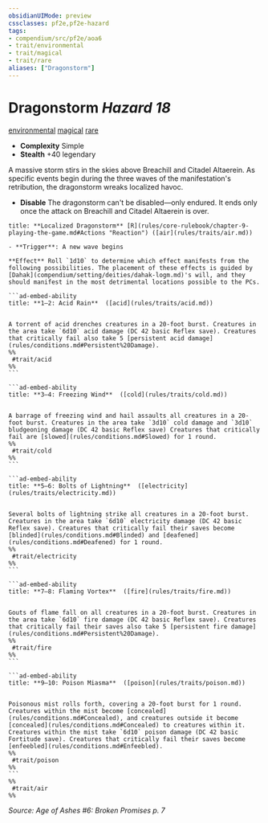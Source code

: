 ```yaml
---
obsidianUIMode: preview
cssclasses: pf2e,pf2e-hazard
tags:
- compendium/src/pf2e/aoa6
- trait/environmental
- trait/magical
- trait/rare
aliases: ["Dragonstorm"]
---
```

# Dragonstorm *Hazard 18*  
[environmental](rules/traits/environmental.md "Environmental Hazard Trait")  [magical](rules/traits/magical.md "Magical Item Trait")  [rare](rules/traits/rare.md "Rare Rarity Trait")  

- **Complexity** Simple
- **Stealth** +40 legendary  

A massive storm stirs in the skies above Breachill and Citadel Altaerein. As specific events begin during the three waves of the manifestation's retribution, the dragonstorm wreaks localized havoc.

- **Disable** The dragonstorm can't be disabled—only endured. It ends only once the attack on Breachill and Citadel Altaerein is over.  

````ad-embed-ability
title: **Localized Dragonstorm** [R](rules/core-rulebook/chapter-9-playing-the-game.md#Actions "Reaction") ([air](rules/traits/air.md))

- **Trigger**: A new wave begins

**Effect** Roll `1d10` to determine which effect manifests from the following possibilities. The placement of these effects is guided by [Dahak](compendium/setting/deities/dahak-logm.md)'s will, and they should manifest in the most detrimental locations possible to the PCs.

```ad-embed-ability
title: **1–2: Acid Rain**  ([acid](rules/traits/acid.md))


A torrent of acid drenches creatures in a 20-foot burst. Creatures in the area take `6d10` acid damage (DC 42 basic Reflex save). Creatures that critically fail also take 5 [persistent acid damage](rules/conditions.md#Persistent%20Damage).  
%%
 #trait/acid 
%%
```

```ad-embed-ability
title: **3–4: Freezing Wind**  ([cold](rules/traits/cold.md))


A barrage of freezing wind and hail assaults all creatures in a 20-foot burst. Creatures in the area take `3d10` cold damage and `3d10` bludgeoning damage (DC 42 basic Reflex save) Creatures that critically fail are [slowed](rules/conditions.md#Slowed) for 1 round.  
%%
 #trait/cold 
%%
```

```ad-embed-ability
title: **5–6: Bolts of Lightning**  ([electricity](rules/traits/electricity.md))


Several bolts of lightning strike all creatures in a 20-foot burst. Creatures in the area take `6d10` electricity damage (DC 42 basic Reflex save). Creatures that critically fail their saves become [blinded](rules/conditions.md#Blinded) and [deafened](rules/conditions.md#Deafened) for 1 round.  
%%
 #trait/electricity 
%%
```

```ad-embed-ability
title: **7–8: Flaming Vortex**  ([fire](rules/traits/fire.md))


Gouts of flame fall on all creatures in a 20-foot burst. Creatures in the area take `6d10` fire damage (DC 42 basic Reflex save). Creatures that critically fail their saves also take 5 [persistent fire damage](rules/conditions.md#Persistent%20Damage).  
%%
 #trait/fire 
%%
```

```ad-embed-ability
title: **9–10: Poison Miasma**  ([poison](rules/traits/poison.md))


Poisonous mist rolls forth, covering a 20-foot burst for 1 round. Creatures within the mist become [concealed](rules/conditions.md#Concealed), and creatures outside it become [concealed](rules/conditions.md#Concealed) to creatures within it. Creatures within the mist take `6d10` poison damage (DC 42 basic Fortitude save). Creatures that critically fail their saves become [enfeebled](rules/conditions.md#Enfeebled).  
%%
 #trait/poison 
%%
```  
%%
 #trait/air 
%%
````

*Source: Age of Ashes #6: Broken Promises p. 7*